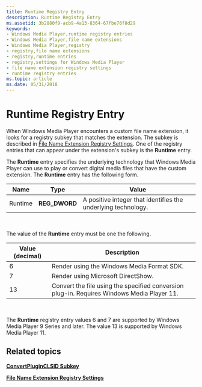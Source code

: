 ```yaml
---
title: Runtime Registry Entry
description: Runtime Registry Entry
ms.assetid: 3b2880f9-acb9-4a13-8364-67fbe76f8d29
keywords:
- Windows Media Player,runtime registry entries
- Windows Media Player,file name extensions
- Windows Media Player,registry
- registry,file name extensions
- registry,runtime entries
- registry,settings for Windows Media Player
- file name extension registry settings
- runtime registry entries
ms.topic: article
ms.date: 05/31/2018
---
```


# Runtime Registry Entry

When Windows Media Player encounters a custom file name extension, it looks for a registry subkey that matches the extension. The subkey is described in [File Name Extension Registry Settings](file-name-extension-registry-settings.md). One of the registry entries that can appear under the extension's subkey is the **Runtime** entry.

The **Runtime** entry specifies the underlying technology that Windows Media Player can use to play or convert digital media files that have the custom extension. The **Runtime** entry has the following form.



|   Name   |   Type         |   Value                                                       |
|----------|----------------|---------------------------------------------------------------|
| Runtime  | **REG\_DWORD** | A positive integer that identifies the underlying technology. |



 

The value of the **Runtime** entry must be one the following.



| **Value (decimal)** | **Description**                                                                            |
|---------------------|--------------------------------------------------------------------------------------------|
| 6                   | Render using the Windows Media Format SDK.                                                 |
| 7                   | Render using Microsoft DirectShow.                                                         |
| 13                  | Convert the file using the specified conversion plug-in. Requires Windows Media Player 11. |



 

The **Runtime** registry entry values 6 and 7 are supported by Windows Media Player 9 Series and later. The value 13 is supported by Windows Media Player 11.

## Related topics

<dl> <dt>

[**ConvertPluginCLSID Subkey**](convertpluginclsid-subkey.md)
</dt> <dt>

[**File Name Extension Registry Settings**](file-name-extension-registry-settings.md)
</dt> </dl>

 

 





